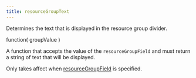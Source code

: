 ```yaml
---
title: resourceGroupText
---
```


Determines the text that is displayed in the resource group divider.

<div class='spec' markdown='1'>
function( groupValue )
</div>

A function that accepts the value of the `resourceGroupField` and must return a string of text that will be displayed.

Only takes affect when [resourceGroupField](resourceGroupField) is specified.
